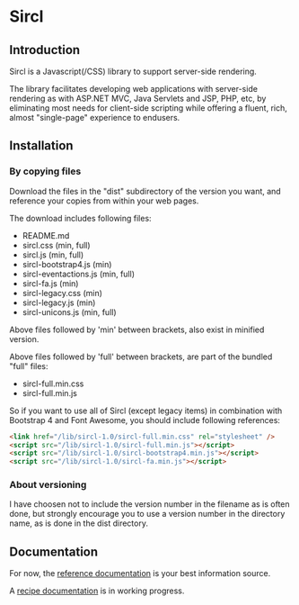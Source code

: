 ﻿Sircl
=====

## Introduction

Sircl is a Javascript(/CSS) library to support server-side rendering.

The library facilitates developing web applications with server-side rendering as with ASP.NET MVC, Java Servlets and JSP, PHP, etc, by eliminating most needs for client-side scripting while offering a fluent, rich, almost "single-page" experience to endusers.

## Installation

### By copying files

Download the files in the "dist" subdirectory of the version you want, and reference your copies from within your web pages.

The download includes following files:

- README.md
- sircl.css (min, full)
- sircl.js (min, full)
- sircl-bootstrap4.js (min)
- sircl-eventactions.js (min, full)
- sircl-fa.js (min)
- sircl-legacy.css (min)
- sircl-legacy.js (min)
- sircl-unicons.js (min, full)

Above files followed by 'min' between brackets, also exist in minified version.

Above files followed by 'full' between brackets, are part of the bundled "full" files:

- sircl-full.min.css
- sircl-full.min.js

So if you want to use all of Sircl (except legacy items) in combination with Bootstrap 4 and Font Awesome, you should include following references:

~~~html
<link href="/lib/sircl-1.0/sircl-full.min.css" rel="stylesheet" />
<script src="/lib/sircl-1.0/sircl-full.min.js"></script>
<script src="/lib/sircl-1.0/sircl-bootstrap4.min.js"></script>
<script src="/lib/sircl-1.0/sircl-fa.min.js"></script>
~~~


### About versioning

I have choosen not to include the version number in the filename as is often done, but strongly encourage you to use a version number in the directory name, as is done in the dist directory.


## Documentation

For now, the [reference documentation](doc/sircl-ref.md) is your best information source.

A [recipe documentation](doc/sircl-recip.md) is in working progress.


